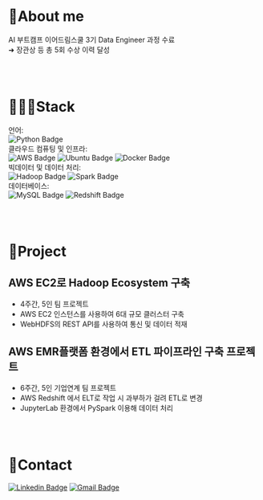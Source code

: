 <!--
Zyapagetti/Zyapagetti is a ✨ special ✨ repository because its `README.md` (this file) appears on your GitHub profile.
You can click the Preview link to take a look at your changes.
-->

<!--
↗ ↙ ↖ ↘→ ← ← ↑ ↓ ↔
△△▴▵▷▷▸▹▻▻▽▽▾▿◁◁◂◃◅◅
⇐⇑⇒⇓⇔➡⬅⬇⬆
➩➪➫➬➭➮➯➱
➔➘➙➚➛➜➝➞➟➠➡➢➣➤➥➦➧➨
⇚⇛ ⇽⇾⇿ 
⇦⇧⇨⇩⇪⌅⌆⌤⏎
⇕⇖⇗⇘⇙ 
➳➴➵➶➷➸➹➺➻➼➽➾
⍇⍈⍐⍗
↩↪ ↺↻ ➲⤴⤵↵ ↩↪ ↶↷ ⤴ ⤵ ☇ ↰↱ ↴ ↜↝ ↥ ↲↳
↗ ↙ ↖ ↘
⇠⇡⇢⇣
⇄⇅⇆⇇⇈⇉⇊
⇫⇬⇭⇮⇯⇰⇱⇲⇳
👉👈👇👆
-->

# 🚀About me
AI 부트캠프 이어드림스쿨 3기 Data Engineer 과정 수료<br>
➜ 장관상 등 총 5회 수상 이력 달성

<br>
<br>

<!--
Badges4-README.md-Profile
https://github.com/alexandresanlim/Badges4-README.md-Profile

![](https://img.shields.io/badge/-?style=for-the-badge&logo=&logoColor=black)
-->
# 🧑🏻‍💻Stack
언어:<br>
![Python Badge](https://img.shields.io/badge/Python-FFD43B?style=for-the-badge&logo=python&logoColor=blue)<br>
클라우드 컴퓨팅 및 인프라:<br>
![AWS Badge](https://img.shields.io/badge/AWS-232F3E?style=for-the-badge&logo=AmazonAWS&logoColor=FF9900)
![Ubuntu Badge](https://img.shields.io/badge/Ubuntu-E95420?style=for-the-badge&logo=ubuntu&logoColor=white)
![Docker Badge](https://img.shields.io/badge/Docker-2CA5E0?style=for-the-badge&logo=docker&logoColor=white)<br>
빅데이터 및 데이터 처리:<br>
![Hadoop Badge](https://img.shields.io/badge/Apache_Hadoop-66CCFF?style=for-the-badge&logo=ApacheHadoop&logoColor=black)
![Spark Badge](https://img.shields.io/badge/Apache_Spark-FFFFFF?style=for-the-badge&logo=apachespark&logoColor=#E35A16)<br>
데이터베이스:<br>
![MySQL Badge](https://img.shields.io/badge/MySQL-4479A1?style=for-the-badge&logo=MySQL&logoColor=white)
![Redshift Badge](https://img.shields.io/badge/AWS_Redshift-8C4FFF?style=for-the-badge&logo=AmazonRedshift&logoColor=white)

<br>
<br>

# 📝Project

## AWS EC2로 Hadoop Ecosystem 구축
- 4주간, 5인 팀 프로젝트
- AWS EC2 인스턴스를 사용하여 6대 규모 클러스터 구축
- WebHDFS의 REST API를 사용하여 통신 및 데이터 적재

## AWS EMR플랫폼 환경에서 ETL 파이프라인 구축 프로젝트
- 6주간, 5인 기업연계 팀 프로젝트
- AWS Redshift 에서 ELT로 작업 시 과부하가 걸려 ETL로 변경
- JupyterLab 환경에서 PySpark 이용해 데이터 처리

<br>
<br>

# 🤙Contact
[![Linkedin Badge](https://img.shields.io/badge/LinkedIn-0A66C2?logo=Linkedin&logoColor=white&link=https://www.linkedin.com/in/zyaparrot)](https://www.linkedin.com/in/zyaparrot)
[![Gmail Badge](https://img.shields.io/badge/jeff9435@gmail.com-EA4335?logo=Gmail&logoColor=white)](mailto:jeff9435@gmail.com)
